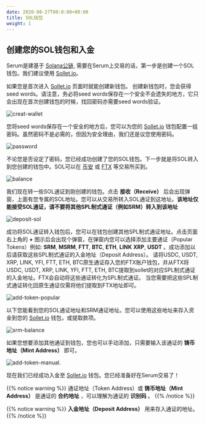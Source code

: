 ```yaml
---
date: 2020-08-27T00:0:00+00:00
title: SOL钱包
weight: 1
---
```


## 创建您的SOL钱包和入金

Serum是建基于 [Solana公链](https://solana.com), 需要在Serum上交易的话，第一步是创建一个SOL钱包。我们建议使用 [Sollet.io](https://sollet.io)。

如果您是首次进入 [Sollet.io](https://sollet.io) 页面时就能创建新钱包。 创建新钱包时，您会获得seed words。请注意，务必将seed words保存在一个安全不会遗失的地方，它只会出现在首次创建钱包的时候，找回密码亦需要seed words验证。

![creat-wallet](/images/articles/serum-dex/sol-wallet/create-new-wallet.png?classes=shadow&width=25pc)

您将seed words保存在一个安全的地方后，您可以为您的 [Sollet.io](https://sollet.io) 钱包配置一组密码。虽然密码不是必需的，但因为安全理由，我们还是议您使用密码。

![password](/images/articles/serum-dex/sol-wallet/password.png?classes=shadow&width=25pc)

不论您是否设定了密码，您已经成功创建了您的SOL钱包。下一步就是将SOL转入到您创建的钱包中。SOL可以在 [币安](https://binance.com) 或 [FTX](https://ftx.com) 等交易所买到。

![balance](/images/articles/serum-dex/sol-wallet/balance.png?classes=shadow&width=50pc)

我们现在转一些SOL通证到刚创建的钱包。点击 **接收（Receive）** 后会出现弹窗，上面有您专属的SOL地址。您可以从交易所转入SOL通证到这地址。**该地址仅能接受SOL通证，请不要将其他SPL制式通证（例如SRM）转入到该地址**

![deposit-sol](/images/articles/serum-dex/sol-wallet/deposit-sol.png?classes=shadow&width=50pc)

成功将SOL通证转入钱包后，您可以在钱包创建其他SPL制式通证地址。点击页面右上角的 **+** 图示后会出现个弹窗，在弹窗内您可以选择添加主要通证（Popular Tokens）例如: **SRM**, **MSRM**, **FTT**, **BTC**, **ETH**, **LINK** **XRP**, **USDT** 。成功添加以后请获取这些SPL制式通证的入金地址（Deposit Address）。
请将USDC, USDT, XRP, LINK, YFI, FTT, ETH, BTC原生通证存入您的FTX账户钱包，并从FTX将USDC, USDT, XRP, LINK, YFI, FTT, ETH, BTC提取到sollet的对应SPL制式通证的入金地址。FTX会自动将这些通证转化为SPL制式通证。
当您需要把这些SPL制式通证转化回原生通证仅需将他们提取到FTX地址即可。

![add-token-popular](/images/articles/serum-dex/sol-wallet/add-token-popular.png?classes=shadow&width=25pc)

以下您能看到您的SOL通证地址和SRM通证地址。您可以使用这些地址来存入资金到您的 [Sollet.io](https://sollet.io) 钱包，或提取款项。

![srm-balance](/images/articles/serum-dex/sol-wallet/srm-balance.png?classes=shadow&width=50pc)

如果您想要添加其他通证到钱包，您也可以手动添加，只需要输入该通证的 **铸币地址（Mint Address）** 即可。

![add-token-manual](/images/articles/serum-dex/sol-wallet/add-token-manual.png?classes=shadow&width=25pc).

现在我们已经成功入金至 [Sollet.io](https://sollet.io) 钱包。您已经准备好在Serum交易了！

{{% notice warning %}}
通证地址（Token Address）或 **铸币地址（Mint Address）** 是通证的 **合约地址** ，可以理解为通证的 **识别码** 。
{{% /notice %}}

{{% notice warning %}}
**入金地址（Deposit Address）** 用来存入通证的地址。
{{% /notice %}}
